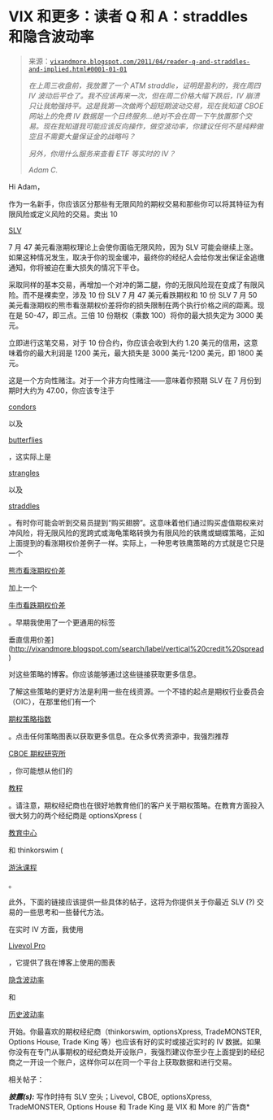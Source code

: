 <!--yml

类别：未分类

日期：2024-05-18 16:50:37

-->

# VIX 和更多：读者 Q 和 A：straddles 和隐含波动率

> 来源：[`vixandmore.blogspot.com/2011/04/reader-q-and-straddles-and-implied.html#0001-01-01`](http://vixandmore.blogspot.com/2011/04/reader-q-and-straddles-and-implied.html#0001-01-01)
> 
> *在上周三收盘前，我放置了一个 ATM straddle，证明是盈利的，我在周四 IV 波动后平仓了。我不应该再来一次，但在周二价格大幅下跌后，IV 崩溃只让我勉强持平。这是我第一次做两个超短期波动交易，现在我知道 CBOE 网站上的免费 IV 数据是一个日终服务...绝对不会在周一下午放置那个交易。现在我知道我可能应该反向操作，做空波动率，你建议任何不是纯粹做空且不需要大量保证金的战略吗？*
> 
> *另外，你用什么服务来查看 ETF 等实时的 IV？*
> 
> *Adam C.*

Hi Adam，

作为一名新手，你应该区分那些有无限风险的期权交易和那些你可以将其特征为有限风险或定义风险的交易。卖出 10

[SLV](http://vixandmore.blogspot.com/search/label/SLV)

7 月 47 美元看涨期权理论上会使你面临无限风险，因为 SLV 可能会继续上涨。如果这种情况发生，取决于你的现金缓冲，最终你的经纪人会给你发出保证金追缴通知，你将被迫在重大损失的情况下平仓。

采取同样的基本交易，再增加一个对冲的第二腿，你的无限风险现在变成了有限风险。而不是裸卖空，涉及 10 份 SLV 7 月 47 美元看跌期权和 10 份 SLV 7 月 50 美元看涨期权的熊市看涨期权价差将你的损失限制在两个执行价格之间的距离。现在是 50-47，即三点。三倍 10 份期权（乘数 100）将你的最大损失定为 3000 美元。

立即进行这笔交易，对于 10 份合约，你应该会收到大约 1.20 美元的信用，这意味着你的最大利润是 1200 美元，最大损失是 3000 美元-1200 美元，即 1800 美元。

这是一个方向性赌注。对于一个非方向性赌注——意味着你预期 SLV 在 7 月份到期时大约为 47.00，你应该专注于

[condors](http://vixandmore.blogspot.com/search/label/condor)

以及

[butterflies](http://vixandmore.blogspot.com/search/label/butterfly)

，这实际上是

[strangles](http://vixandmore.blogspot.com/search/label/strangle)

以及

[straddles](http://vixandmore.blogspot.com/search/label/straddle)

。有时你可能会听到交易员提到“购买翅膀”。这意味着他们通过购买虚值期权来对冲风险，将无限风险的宽跨式或海龟策略转换为有限风险的铁鹰或蝴蝶策略，正如上面提到的看涨期权价差例子一样。实际上，一种思考铁鹰策略的方式就是它只是一个

[熊市看涨期权价差](http://vixandmore.blogspot.com/search/label/bear%20call%20spread)

加上一个

[牛市看跌期权价差](http://vixandmore.blogspot.com/search/label/bull%20put%20spread)

。早期我使用了一个更通用的标签

垂直信用价差](http://vixandmore.blogspot.com/search/label/vertical%20credit%20spread)

对这些策略的博客。你应该能够通过这些链接获取更多信息。

了解这些策略的更好方法是利用一些在线资源。一个不错的起点是期权行业委员会（OIC），在那里他们有一个

[期权策略指数](http://www.optionseducation.org/strategy/strategy_index.jsp)

。点击任何策略图表以获取更多信息。在众多优秀资源中，我强烈推荐

[CBOE 期权研究所](http://www.cboe.com/LearnCenter/default.aspx)

，你可能想从他们的

[教程](http://www.cboe.com/LearnCenter/Tutorials.aspx)

。请注意，期权经纪商也在很好地教育他们的客户关于期权策略。在教育方面投入很大努力的两个经纪商是 optionsXpress (

[教育中心](http://www.optionsxpress.com/free_education/education_center.aspx)

和 thinkorswim (

[游泳课程](https://www.thinkorswim.com/tos/displayPage.tos?webpage=trainingProducts)

。

此外，下面的链接应该提供一些具体的帖子，这将为你提供关于你最近 SLV (?) 交易的一些思考和一些替代方法。

在实时 IV 方面，我使用

[Livevol Pro](http://www.livevol.com/livevol_pro.html)

，它提供了我在博客上使用的图表

[隐含波动率](http://vixandmore.blogspot.com/search/label/implied%20volatility)

和

[历史波动率](http://vixandmore.blogspot.com/search/label/historical%20volatility)

开始。你最喜欢的期权经纪商（thinkorswim, optionsXpress, TradeMONSTER, Options House, Trade King 等）也应该有好的实时或接近实时的 IV 数据。如果你没有在专门从事期权的经纪商处开设账户，我强烈建议你至少在上面提到的经纪商之一开设一个账户，这样你可以在同一个平台上获取数据和进行交易。

相关帖子：

***披露(s):*** 写作时持有 SLV 空头；Livevol, CBOE, optionsXpress, TradeMONSTER, Options House 和 Trade King 是 VIX 和 More 的广告商*
